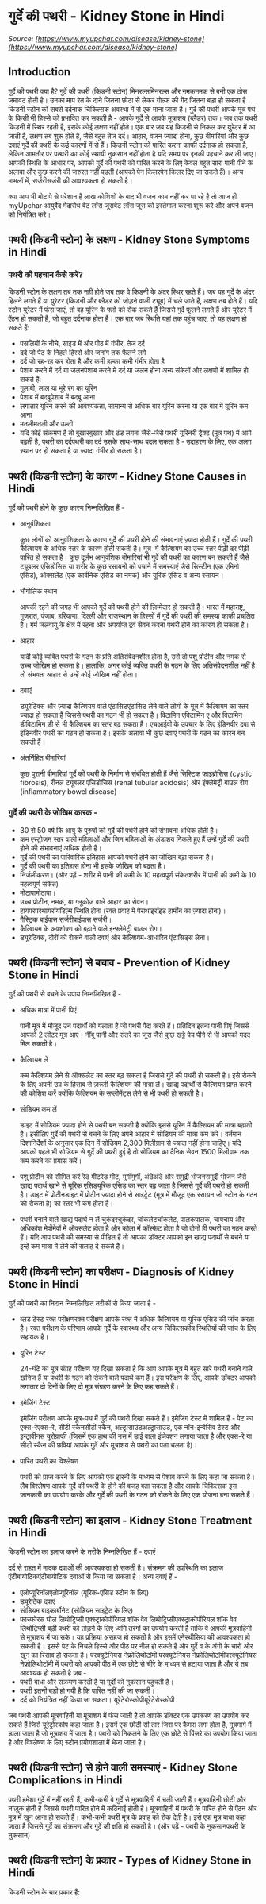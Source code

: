 # गुर्दे की पथरी - Kidney Stone in Hindi
_Source: [https://www.myupchar.com/disease/kidney-stone](https://www.myupchar.com/disease/kidney-stone)_

## Introduction
गुर्दे की पथरी क्या है?
गुर्दे की पथरी (किडनी स्टोन) मिनरल्समिनरल्स और नमकनमक से बनी एक ठोस जमावट होती है। उनका माप रेत के दाने जितना छोटा से लेकर गोल्फ की गेंद जितना बड़ा हो सकता है।
किडनी स्टोन को सबसे दर्दनाक चिकित्सक अवस्था में से एक माना जाता है। गुर्दे की पथरी आपके मूत्र पथ के किसी भी हिस्से को प्रभावित कर सकती है - आपके गुर्दे से आपके मूत्राशय (ब्लैडर) तक।
जब तक पथरी किडनी में स्थिर रहती है, इसके कोई लक्षण नहीं होते। एक बार जब यह किडनी से निकल कर युरेटर में आ जाती है, लक्षण तब शुरू होते हैं, जैसे बहुत तेज दर्द।
आहार, वजन ज्यादा होना, कुछ बीमारियां और कुछ दवाएं गुर्दे की पथरी के कई कारणों में से हैं।
किडनी स्टोन को पारित करना काफी दर्दनाक हो सकता है, लेकिन आमतौर पर पत्थरी का कोई स्थायी नुकसान नहीं होता है यदि समय पर इनकी पहचाने कर ली जाए। आपकी स्थिति के आधार पर, आपको गुर्दे की पथरी को पारित करने के लिए केवल बहुत सारा पानी पीने के अलावा और कुछ करने की जरुरत नहीं पड़ती (आपको पेन किलरपेन किलर दिए जा सकते हैं)। अन्य मामलों में, सर्जरीसर्जरी की आवश्यकता हो सकती है।

क्या आप भी मोटापे से परेशान है लाख कोशिशों के बाद भी वजन काम नहीं कर पा रहे है तो आज ही myUpchar आयुर्वेद मेदारोध वेट लॉस जूसवेट लॉस जूस को इस्तेमाल करना शुरू करे और अपने वजन को नियंत्रित करे।

## पथरी (किडनी स्टोन) के लक्षण - Kidney Stone Symptoms in Hindi
### पथरी की पहचान कैसे करें?
किडनी स्टोन के लक्षण तब तक नहीं होते जब तक वे किडनी के अंदर स्थिर रहते हैं। जब यह गुर्दे के अंदर हिलने लगते हैं या युरेटर (किडनी और ब्लैडर को जोड़ने वाली ट्यूब) में चले जाते हैं, लक्षण तब होते हैं। यदि स्टोन युरेटर में फंस जाएं, तो वह यूरिन के फ्लो को रोक सकते हैं जिससे गुर्दे फूलने लगते हैं और युरेटर में ऐंठन हो सकती है, जो बहुत दर्दनाक होता है।
एक बार जब स्थिति यहां तक पहुंच जाए, तो यह लक्षण हो सकते हैं:
- पसलियों के नीचे, साइड में और पीठ में गंभीर, तेज दर्द
- दर्द जो पेट के निहले हिस्से और जनांग तक फैलने लगे
- दर्द जो रह-रह कर होता है और कभी हल्का कभी गंभीर होता है
- पेशाब करने में दर्द या जलनपेशाब करने में दर्द या जलन होना
अन्य संकेतों और लक्षणों में शामिल हो सकते हैं:
- गुलाबी, लाल या भूरे रंग का यूरिन
- पेशाब में बदबूपेशाब में बदबू आना
- लगातार यूरिन करने की आवश्यकता, सामान्य से अधिक बार यूरिन करना या एक बार में यूरिन कम आना
- मतलीमतली और उल्टी
- यदि कोई संक्रमण है तो बुखारबुखार और ठंड लगना
जैसे-जैसे पथरी यूरिनरी ट्रैक्ट (मूत्र पथ) में आगे बढ़ती है, पथरी का दर्दपथरी का दर्द उसके साथ-साथ बदल सकता है - उदाहरण के लिए, एक अलग स्थान पर हो सकता है या ज्यादा गंभीर हो सकता है।

## पथरी (किडनी स्टोन) के कारण - Kidney Stone Causes in Hindi
गुर्दे की पथरी होने के कुछ कारण निम्नलिखित हैं -
- आनुवंशिकता
	कुछ लोगों को आनुवंशिकता के कारण गुर्दे की पथरी होने की संभावनाएं ज़्यादा होती हैं। गुर्दे की पथरी कैल्शियम के अधिक स्तर के कारण होती सकती है। मूत्र  में कैल्शियम का उच्च स्तर पीढ़ी दर पीढ़ी पारित हो सकता है। कुछ दुर्लभ आनुवंशिक बीमारियां भी गुर्दे की पथरी का कारण बन सकती हैं जैसे ट्यूबलर एसिडोसिस या शरीर के कुछ रसायनों को पचाने में समस्याएं जैसे सिस्टीन (एक एमिनो एसिड), ऑक्सलेट (एक कार्बनिक एसिड का नमक) और यूरिक एसिड व अन्य रसायन।
- भौगोलिक स्थान
	आपकी रहने की जगह भी आपको गुर्दे की पथरी होने की ज़िम्मेदार हो सकती है। भारत में महाराष्ट्र, गुजरात, पंजाब, हरियाणा, दिल्ली और राजस्थान के हिस्सों में गुर्दे की पथरी की समस्या काफी प्रचलित है। गर्म जलवायु के क्षेत्र में रहना और अपर्याप्त द्रव सेवन करना पथरी होने का कारण हो सकता है।
- आहार
	यादी कोई व्यक्ति पथरी के गठन के प्रति अतिसंवेदनशील होता है, उसे तो पशु प्रोटीन और नमक से उच्च जोखिम हो सकता है। हालांकि, अगर कोई व्यक्ति पथरी के गठन के लिए अतिसंवेदनशील नहीं है तो संभवतः आहार से उन्हें कोई जोखिम नहीं होता।
- दवाएं
	ड्यूरेटिक्स और ज़्यादा कैल्शियम वाले एंटासिडएंटासिड लेने वाले लोगों के मूत्र में कैल्शियम का स्तर ज्यादा हो सकता है जिससे पथरी का गठन भी हो सकता है। विटामिन एविटामिन ए और विटामिन डीविटामिन डी से भी कैल्शियम का स्तर बढ़ सकता है। एचआईवी के उपचार के लिए इंडिनवीर दवा से इंडिनवीर पथरी का गठन हो सकता है। इसके अलावा भी कुछ दवाएं पथरी के गठन का कारन बन सकती हैं।
- अंतर्निहित बीमारियां
	कुछ पुरानी बीमारियां गुर्दे की पथरी के निर्माण से संबंधित होती हैं जैसे सिस्टिक फाइब्रोसिस (cystic fibrosis), रीनल ट्यूबलर एसिडोसिस (renal tubular acidosis) और इंफ्लेमेट्री बाउल रोग (inflammatory bowel disease)।
### गुर्दे की पथरी के जोखिम कारक -
- 30 से 50 वर्ष कि आयु के पुरुषों को गुर्दे की पथरी होने की संभावना अधिक होती है।
- कम एस्ट्रोजन स्तर वाली महिलाओं और जिन महिलाओं के अंडाशय निकले हुए हैं उन्हें गुर्दे की पथरी होने की संभावनाएं अधिक होती हैं।
- गुर्दे की पथरी का पारिवारिक इतिहास आपको पथरी होने का जोखिम बढ़ा सकता है।
- गुर्दे की पथरी का इतिहास होना भी इसके जोखिम को बढ़ता है।
- निर्जलीकरण। (और पढ़ें - शरीर में पानी की कमी के 10 महत्वपूर्ण संकेतशरीर में पानी की कमी के 10 महत्वपूर्ण संकेत)
- मोटापामोटापा।
- उच्च प्रोटीन, नमक, या ग्लूकोज़ वाले आहार का सेवन।
- हायपरपरथायरॉयडिज़्म स्थिति होना (रक्त प्रवाह में पैराथाइरॉइड हार्मोन का ज़्यादा होना)।
- गैस्ट्रिक बाईपास सर्जरीबाईपास सर्जरी।
- कैल्शियम के अवशोषण को बढ़ाने वाले इन्फ्लेमेट्री बाउल रोग।
- ड्यूरेटिक्स, दौरों को रोकने वाली दवाएं और कैल्शियम-आधारित एंटासिड्स लेना।

## पथरी (किडनी स्टोन) से बचाव - Prevention of Kidney Stone in Hindi
गुर्दे की पथरी से बचने के उपाय निम्नलिखित हैं -
- अधिक मात्रा में पानी पिएं
	पानी मूत्र में मौजूद उन पदार्थों को गलाता है जो पथरी पैदा करते हैं। प्रतिदिन इतना पानी पिएं जिससे आपको 2 लीटर मूत्र आए। नींबू पानी और संतरे का जूस जैसे कुछ खट्टे पेय पीने से भी आपको मदद मिल सकती है।
- कैल्शियम लें
	कम कैल्शियम लेने से ऑक्सलेट का स्तर बढ़ सकता है जिससे गुर्दे की पथरी हो सकती है। इसे रोकने के लिए अपनी उम्र के हिसाब से ज़रूरी कैल्शियम की मात्रा लें। खाद्य पदार्थों से कैल्शियम प्राप्त करने की कोशिश करें क्योंकि कैल्शियम के सप्लीमेंट्स लेने से भी पथरी हो सकती है।
- सोडियम कम लें
	डाइट में सोडियम ज्यादा होने से पथरी बन सकती है क्योंकि इससे यूरिन में कैल्शियम की मात्रा बढ़ाती है। इसीलिए गुर्दे की पथरी से बचने के लिए अपने आहार में सोडियम की मात्रा कम करें। वर्तमान दिशानिर्देशों के अनुसार एक दिन में सोडियम 2,300 मिलीग्राम से ज्यादा नहीं होना चाहिए। यदि आपको पहले भी सोडियम से गुर्दे की पथरी हुई है तो सोडियम का दैनिक सेवन 1500 मिलीग्राम तक कम करने का प्रयास करें।
- पशु प्रोटीन को सीमित करें
रेड मीटरेड मीट, मुर्गीमुर्गी, अंडेअंडे और समुद्री भोजनसमुद्री भोजन जैसे खाद्य पदार्थ खाने से यूरिक एसिडयूरिक एसिड का स्तर बढ़ जाता है जिससे गुर्दे की पथरी हो सकती है। डाइट में प्रोटीनडाइट में प्रोटीन ज्यादा होने से साइट्रेट (मूत्र में मौजूद एक रसायन जो स्टोन के गठन को रोकता है) का स्तर भी कम होता है।
- पथरी बनाने वाले खाद्य पदार्थ न लें
चुकंदरचुकंदर, चॉकलेटचॉकलेट, पालकपालक, चायचाय और अधिकांश मेवोंमेवों में ऑक्सलेट होता है और कोला में फॉस्फेट होता है जो दोनों ही पथरी का गठन करते हैं। यदि आप पथरी की समस्या से पीड़ित हैं तो आपका डॉक्टर आपको इन खाद्य पदार्थों से बचने या इन्हें कम मात्रा में लेने की सलाह दे सकते हैं।

## पथरी (किडनी स्टोन) का परीक्षण - Diagnosis of Kidney Stone in Hindi
गुर्दे की पथरी का निदान निम्नलिखित तरीकों से किया जाता है -
- ब्लड टेस्ट
रक्त परीक्षणरक्त परीक्षण आपके रक्त में अधिक कैल्शियम या यूरिक एसिड की जाँच करता है। रक्त परीक्षण के परिणाम आपके गुर्दे के स्वास्थ्य और अन्य चिकित्सकीय स्थितियों की जांच के लिए सहायक है।
- यूरिन टेस्ट
	24-घंटे का मूत्र संग्रह परीक्षण यह दिखा सकता है कि आप आपके मूत्र में बहुत सारे पथरी बनाने वाले खनिज हैं या पथरी के गठन को रोकने वाले पदार्थ कम हैं। इस परीक्षण के लिए, आपके डॉक्टर आपको लगातार दो दिनों के लिए दो मूत्र संग्रहण करने के लिए कह सकते हैं।
- इमेजिंग टेस्ट
	इमेजिंग परीक्षण आपके मूत्र-पथ में गुर्दे की पथरी दिखा सकते हैं। इमेजिंग टेस्ट में शामिल हैं - पेट का एक्स-रेएक्स-रे, सीटी स्कैनसीटी स्कैन, अल्ट्रासाउंडअल्ट्रासाउंड, एक नॉन-इन्वेसिव टेस्ट और इन्ट्रावीनस यूरोग्राफी (जिसमें एक हाथ की नस में डाई वाला इंजेक्शन लगाया जाता है और एक्स-रे या सीटी स्कैन की छवियां आपके गुर्दे और मूत्राशय से पथरी का पता चलता है)।
- पारित पथरी का विश्लेषण
	पथरी को प्राप्त करने के लिए आपको एक झरनी के माध्यम से पेशाब करने के लिए कहा जा सकता है। लैब विश्लेषण आपके गुर्दे की पथरी के होने की वजह बता सकता है और आपके चिकित्सक इस जानकारी का उपयोग करके और गुर्दे की पथरी के गठन को रोकने के लिए एक योजना बना सकते हैं।

## पथरी (किडनी स्टोन) का इलाज - Kidney Stone Treatment in Hindi
किडनी स्टोन का इलाज करने के तरीके निम्नलिखित हैं -
दवाएं
दर्द से राहत में मादक दवाओं की आवश्यकता हो सकती है। संक्रमण की उपस्थिति का इलाज एंटीबायोटिकएंटीबायोटिक दवाओं से किया जा सकता है। अन्य दवाएं हैं -
- एलोप्यूरिनॉलएलोप्यूरिनॉल (यूरिक-एसिड स्टोन के लिए)
- ड्यूरेटिक दवाएं
- सोडियम बाइकार्बोनेट (सोडियम साइट्रेट के लिए)
- फास्फोरस घोल
लिथोट्रिप्सी
एक्स्ट्राकोर्पोरियल शॉक वेव लिथोट्रिप्सीएक्स्ट्राकोर्पोरियल शॉक वेव लिथोट्रिप्सी बड़ी पथरी को तोड़ने के लिए ध्वनि तरंगों का उपयोग करती है ताकि वे आपकी मूत्रवाहिनी से मूत्राशय में जा सके। यह प्रक्रिया असहज हो सकती है और इसमें एनेस्थीसिया की आवश्यकता हो सकती है। इससे पेट के निचले हिस्से और पीठ पर नील हो सकते हैं और गुर्दे व के अंगों के चारों ओर खून का रिसाव हो सकता है।
परक्यूटेनियस नेफ्रोलिथोटॉमी
परक्यूटेनियस नेफ्रोलिथोटॉमीपरक्यूटेनियस नेफ्रोलिथोटॉमी में पथरी को आपकी पीठ में एक छोटे से चीरे के माध्यम से हटाया जाता है और ये तब आवश्यक हो सकती है जब -
- पथरी बाधा और संक्रमण करती है या गुर्दों को नुकसान पहुंचती है।
- पथरी इतनी बड़ी हो गयी है कि पारित नहीं की जा सकती।
- दर्द को नियंत्रित नहीं किया जा सकता।
यूरेटेरोस्कोपीयूरेटेरोस्कोपी
जब पथरी आपकी मूत्रवाहिनी या मूत्राशय में फंस जाती है तो आपके डॉक्टर एक उपकरण का उपयोग कर सकते हैं जिसे यूरेट्रोस्कोप कहा जाता है। इसमें एक छोटी सी तार जिस पर कैमरा लगा होता है, मूत्रमार्ग में डाला जाता है जो मूत्राशय में जाता है। पथरी को निकलने के लिए एक छोटे से पिंजरे का उपयोग किया जाता है और विश्लेषण के लिए स्टोन प्रयोगशाला में भेजा जाता है।

## पथरी (किडनी स्टोन) से होने वाली समस्याएं - Kidney Stone Complications in Hindi
पथरी हमेशा गुर्दे में नहीं रहती हैं, कभी-कभी वे गुर्दे से मूत्रवाहिनी में चली जाती हैं। मूत्रवाहिनी छोटी और नाज़ुक होती है जिससे पथरी पारित होने में कठिनाई होती है। मूत्रवाहिनी में पथरी के पारित होने से ऐंठन और मूत्र में खून आना हो सकते हैं।
कभी-कभी पथरी मूत्र के प्रवाह को रोक देती है। इसे एक मूत्र बाधा कहा जाता है जिससे गुर्दे का संक्रमण और गुर्दे की क्षति हो सकती है।
(और पढ़ें - पथरी के नुकसानपथरी के नुकसान)

## पथरी (किडनी स्टोन) के प्रकार - Types of Kidney Stone in Hindi
किडनी स्टोन के चार प्रकार हैं:

